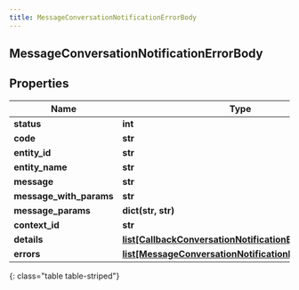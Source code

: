 ```yaml
---
title: MessageConversationNotificationErrorBody
---
```

## MessageConversationNotificationErrorBody

## Properties

|Name | Type | Description | Notes|
|------------ | ------------- | ------------- | -------------|
| **status** | **int** |  | [optional] |
| **code** | **str** |  | [optional] |
| **entity_id** | **str** |  | [optional] |
| **entity_name** | **str** |  | [optional] |
| **message** | **str** |  | [optional] |
| **message_with_params** | **str** |  | [optional] |
| **message_params** | **dict(str, str)** |  | [optional] |
| **context_id** | **str** |  | [optional] |
| **details** | [**list[CallbackConversationNotificationErrorInfoDetails]**](CallbackConversationNotificationErrorInfoDetails.html) |  | [optional] |
| **errors** | [**list[MessageConversationNotificationErrorBody]**](MessageConversationNotificationErrorBody.html) |  | [optional] |
{: class="table table-striped"}


